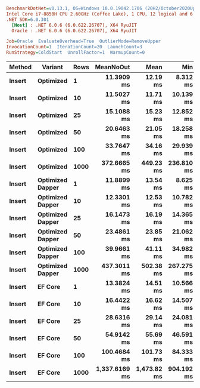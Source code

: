 ``` ini

BenchmarkDotNet=v0.13.1, OS=Windows 10.0.19042.1706 (20H2/October2020Update)
Intel Core i7-8850H CPU 2.60GHz (Coffee Lake), 1 CPU, 12 logical and 6 physical cores
.NET SDK=6.0.301
  [Host] : .NET 6.0.6 (6.0.622.26707), X64 RyuJIT
  Oracle : .NET 6.0.6 (6.0.622.26707), X64 RyuJIT

Job=Oracle  EvaluateOverhead=True  OutlierMode=RemoveUpper  
InvocationCount=1  IterationCount=20  LaunchCount=3  
RunStrategy=ColdStart  UnrollFactor=1  WarmupCount=0  

```
|      Method |         Variant | Rows |     MeanNoOut |        Mean |        Min |          Q1 |      Median |          Q3 |         Max |
|------------ |---------------- |----- |--------------:|------------:|-----------:|------------:|------------:|------------:|------------:|
| **Insert** |       **Optimized** |    **1** |    **11.3909 ms** |    **12.19 ms** |   **8.312 ms** |    **10.00 ms** |    **11.62 ms** |    **13.07 ms** |    **25.02 ms** |
| **Insert** |       **Optimized** |   **10** |    **11.5027 ms** |    **11.71 ms** |  **10.139 ms** |    **11.15 ms** |    **11.51 ms** |    **12.05 ms** |    **15.82 ms** |
| **Insert** |       **Optimized** |   **25** |    **15.1088 ms** |    **15.23 ms** |  **12.852 ms** |    **13.88 ms** |    **15.14 ms** |    **16.04 ms** |    **19.10 ms** |
| **Insert** |       **Optimized** |   **50** |    **20.6463 ms** |    **21.05 ms** |  **18.258 ms** |    **19.77 ms** |    **20.39 ms** |    **22.46 ms** |    **26.35 ms** |
| **Insert** |       **Optimized** |  **100** |    **33.7647 ms** |    **34.16 ms** |  **29.939 ms** |    **31.87 ms** |    **33.77 ms** |    **35.35 ms** |    **41.32 ms** |
| **Insert** |       **Optimized** | **1000** |   **372.6665 ms** |   **449.23 ms** | **236.810 ms** |   **261.61 ms** |   **398.43 ms** |   **494.14 ms** | **1,056.78 ms** |
| **Insert** | **Optimized Dapper** |    **1** |    **11.8899 ms** |    **13.54 ms** |   **8.625 ms** |    **10.09 ms** |    **11.78 ms** |    **15.31 ms** |    **25.75 ms** |
| **Insert** | **Optimized Dapper** |   **10** |    **12.3301 ms** |    **12.53 ms** |  **10.782 ms** |    **11.82 ms** |    **12.33 ms** |    **12.97 ms** |    **18.14 ms** |
| **Insert** | **Optimized Dapper** |   **25** |    **16.1473 ms** |    **16.19 ms** |  **14.365 ms** |    **15.76 ms** |    **16.16 ms** |    **16.54 ms** |    **20.65 ms** |
| **Insert** | **Optimized Dapper** |   **50** |    **23.4861 ms** |    **23.85 ms** |  **21.062 ms** |    **22.47 ms** |    **23.28 ms** |    **25.15 ms** |    **29.44 ms** |
| **Insert** | **Optimized Dapper** |  **100** |    **39.9661 ms** |    **41.11 ms** |  **34.982 ms** |    **38.38 ms** |    **39.86 ms** |    **41.60 ms** |    **62.95 ms** |
| **Insert** | **Optimized Dapper** | **1000** |   **437.3011 ms** |   **502.38 ms** | **267.275 ms** |   **320.43 ms** |   **410.17 ms** |   **655.72 ms** | **1,139.66 ms** |
| **Insert** |          **EF Core** |    **1** |    **13.3824 ms** |    **14.51 ms** |  **10.566 ms** |    **12.52 ms** |    **13.37 ms** |    **14.38 ms** |    **27.82 ms** |
| **Insert** |          **EF Core** |   **10** |    **16.4422 ms** |    **16.62 ms** |  **14.507 ms** |    **15.90 ms** |    **16.36 ms** |    **17.29 ms** |    **19.80 ms** |
| **Insert** |          **EF Core** |   **25** |    **28.6316 ms** |    **29.14 ms** |  **24.081 ms** |    **27.08 ms** |    **28.55 ms** |    **30.95 ms** |    **40.18 ms** |
| **Insert** |          **EF Core** |   **50** |    **54.9142 ms** |    **55.69 ms** |  **46.591 ms** |    **52.42 ms** |    **54.43 ms** |    **60.14 ms** |    **66.32 ms** |
| **Insert** |          **EF Core** |  **100** |   **100.4684 ms** |   **101.73 ms** |  **84.333 ms** |    **95.43 ms** |   **100.73 ms** |   **105.43 ms** |   **130.20 ms** |
| **Insert** |          **EF Core** | **1000** | **1,337.6169 ms** | **1,473.82 ms** | **904.192 ms** | **1,050.97 ms** | **1,328.44 ms** | **1,847.72 ms** | **3,032.15 ms** |
